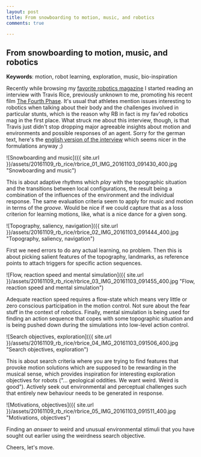 ```yaml
---
layout: post
title: From snowboarding to motion, music, and robotics
comments: true

---
```


## From snowboarding to motion, music, and robotics

__Keywords__: motion, robot learning, exploration, music, bio-inspiration

Recently while browsing my [favorite robotics
magazine](https://www.redbulletin.com/at/de/the-red-bulletin-magazin)
I started reading an interview with Travis Rice, previously unknown to
me, promoting his recent film [The Fourth
Phase](http://www.thefourthphase.com/). It's usual that athletes
mention issues interesting to robotics when talking about their body
and the challenges involved in particular stunts, which is the reason
why RB in fact is my fav'ed robotics mag in the first place. What
struck me about this interview, though, is that Travis just didn't
stop dropping major agreeable insights about motion and environments
and possible responses of an agent. Sorry for the german text, here's
the [english version of the
interview](https://www.redbulletin.com/uk/en/sports/travis-rices-quest-for-the-ultimate-snowboard-adventure)
which seems nicer in the formulations anyway ;)

![Snowboarding and music]({{ site.url }}/assets/20161109_rb_rice/rbrice_01_IMG_20161103_091430_400.jpg "Snowboarding and music")

This is about adaptive rhythms which _play_ with the topographic
situation and the transitions between local configurations, the result
being a combination of the influences of the environment and the
individual response. The same evaluation criteria seem to apply for
music and motion in terms of the _groove_. Would be nice if we could
capture that as a loss criterion for learning motions, like, what is
a nice dance for a given song.

![Topography, saliency, navigation]({{ site.url }}/assets/20161109_rb_rice/rbrice_02_IMG_20161103_091444_400.jpg "Topography, saliency, navigation")

First we need errors to do any actual learning, no problem. Then this
is about picking salient features of the topography, landmarks, as
reference points to attach triggers for specific action sequences.

![Flow, reaction speed and mental simulation]({{ site.url }}/assets/20161109_rb_rice/rbrice_03_IMG_20161103_091455_400.jpg "Flow, reaction speed and mental simulation")

Adequate reaction speed requires a flow-state which means very little
or zero conscious participation in the motion control. Not sure about
the fear stuff in the context of robotics. Finally, mental simulation
is being used for finding an action sequence that copes with some
topographic situation and is being pushed down during the simulations
into low-level action control.

![Search objectives, exploration]({{ site.url }}/assets/20161109_rb_rice/rbrice_04_IMG_20161103_091506_400.jpg "Search objectives, exploration")

This is about search criteria where you are trying to find features
that provoke motion solutions which are supposed to be rewarding in
the musical sense, which provides inspiration for interesting
exploration objectives for robots ("... geological oddities. We want
weird. Weird is good"). Actively seek out environmental and perceptual
challenges such that entirely new behaviour needs to be generated in
response.

![Motivations, objectives]({{ site.url }}/assets/20161109_rb_rice/rbrice_05_IMG_20161103_091511_400.jpg "Motivations, objectives")

Finding an _answer_ to weird and unusual environmental stimuli that
you have sought out earlier using the weirdness search objective.

Cheers, let's move.